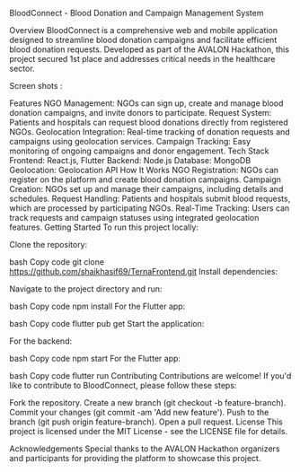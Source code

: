 BloodConnect - Blood Donation and Campaign Management System

Overview
BloodConnect is a comprehensive web and mobile application designed to streamline blood donation campaigns and facilitate efficient blood donation requests. Developed as part of the AVALON Hackathon, this project secured 1st place and addresses critical needs in the healthcare sector.


Screen shots : 



Features
NGO Management: NGOs can sign up, create and manage blood donation campaigns, and invite donors to participate.
Request System: Patients and hospitals can request blood donations directly from registered NGOs.
Geolocation Integration: Real-time tracking of donation requests and campaigns using geolocation services.
Campaign Tracking: Easy monitoring of ongoing campaigns and donor engagement.
Tech Stack
Frontend: React.js, Flutter
Backend: Node.js
Database: MongoDB
Geolocation: Geolocation API
How It Works
NGO Registration: NGOs can register on the platform and create blood donation campaigns.
Campaign Creation: NGOs set up and manage their campaigns, including details and schedules.
Request Handling: Patients and hospitals submit blood requests, which are processed by participating NGOs.
Real-Time Tracking: Users can track requests and campaign statuses using integrated geolocation features.
Getting Started
To run this project locally:

Clone the repository:

bash
Copy code
git clone https://github.com/shaikhasif69/TernaFrontend.git
Install dependencies:

Navigate to the project directory and run:

bash
Copy code
npm install
For the Flutter app:

bash
Copy code
flutter pub get
Start the application:

For the backend:

bash
Copy code
npm start
For the Flutter app:

bash
Copy code
flutter run
Contributing
Contributions are welcome! If you'd like to contribute to BloodConnect, please follow these steps:

Fork the repository.
Create a new branch (git checkout -b feature-branch).
Commit your changes (git commit -am 'Add new feature').
Push to the branch (git push origin feature-branch).
Open a pull request.
License
This project is licensed under the MIT License - see the LICENSE file for details.

Acknowledgements
Special thanks to the AVALON Hackathon organizers and participants for providing the platform to showcase this project.

